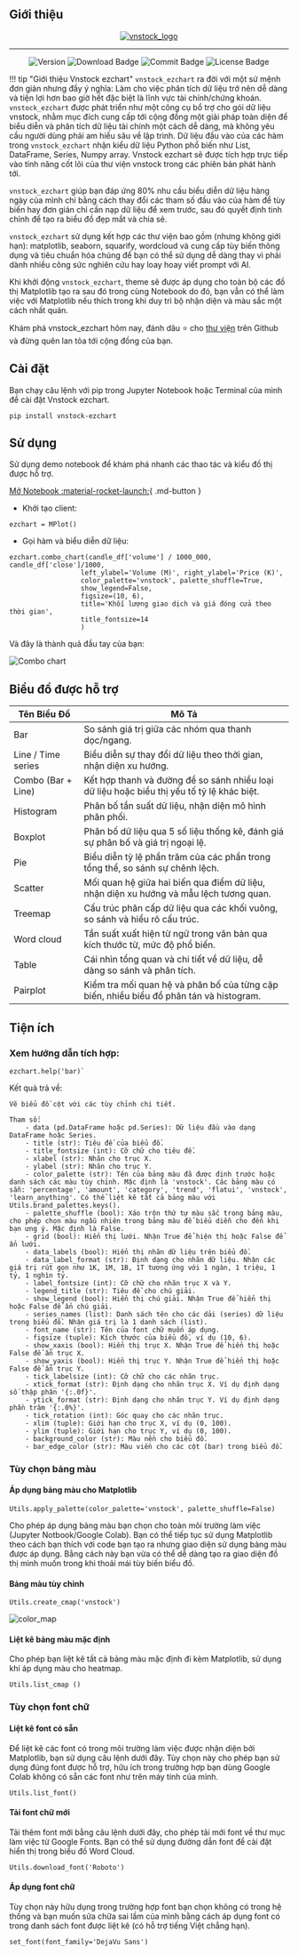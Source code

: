 ## Giới thiệu

<div id="logo" align="center">
    <a href="http://vnstock.site?utm_source=vnstock_docs&utm_medium=start&utm_content=logo">
        <img src="https://raw.githubusercontent.com/thinh-vu/vnstock/legacy/docs/docs/assets/images/vnstock_logo_color.png" alt="vnstock_logo"/>
    </a>
</div>

---

<div id="badges" align="center">
<img src="https://img.shields.io/pypi/pyversions/vnstock_ezchart?logoColor=brown&style=plastic" alt= "Version"/>
<img src="https://img.shields.io/pypi/dm/vnstock_ezchart" alt="Download Badge"/>
<img src="https://img.shields.io/github/last-commit/vnstock-hq/vnstock_ezchart" alt="Commit Badge"/>
<img src="https://img.shields.io/github/license/vnstock-hq/vnstock_ezchart?color=red" alt="License Badge"/>
</div>


!!! tip "Giới thiệu Vnstock ezchart"
     `vnstock_ezchart` ra đời với một sứ mệnh đơn giản nhưng đầy ý nghĩa: Làm cho việc phân tích dữ liệu trở nên dễ dàng và tiện lợi hơn bao giờ hết đặc biệt là lĩnh vực tài chính/chứng khoán. `vnstock_ezchart` được phát triển như một công cụ bổ trợ cho gói dữ liệu vnstock, nhằm mục đích cung cấp tới cộng đồng một giải pháp toàn diện để biểu diễn và phân tích dữ liệu tài chính một cách dễ dàng, mà không yêu cầu người dùng phải am hiểu sâu về lập trình. Dữ liệu đầu vào của các hàm trong `vnstock_ezchart` nhận kiểu dữ liệu Python phổ biến như List, DataFrame, Series, Numpy array. Vnstock ezchart sẽ được tích hợp trực tiếp vào tính năng cốt lõi của thư viện vnstock trong các phiên bản phát hành tới.

`vnstock_ezchart` giúp bạn đáp ứng 80% nhu cầu biểu diễn dữ liệu hàng ngày của mình chỉ bằng cách thay đổi các tham số đầu vào của hàm để tùy biến hay đơn giản chỉ cần nạp dữ liệu để xem trước, sau đó quyết định tinh chỉnh để tạo ra biểu đồ đẹp mắt và chia sẻ. 

`vnstock_ezchart` sử dụng kết hợp các thư viện bao gồm (nhưng không giới hạn): matplotlib, seaborn, squarify, wordcloud và cung cấp tùy biến thông dụng và tiêu chuẩn hóa chúng để bạn có thể sử dụng dễ dàng thay vì phải dành nhiều công sức nghiên cứu hay loay hoay viết prompt với AI.

Khi khởi động `vnstock_ezchart`, theme sẽ được áp dụng cho toàn bộ các đồ thị Matplotlib tạo ra sau đó trong cùng Notebook do đó, bạn vẫn có thể làm việc với Matplotlib nếu thích trong khi duy trì bộ nhận diện và màu sắc một cách nhất quán.

Khám phá vnstock_ezchart hôm nay, đánh dâu ⭐ cho [thư viện](https://github.com/vnstock-hq/vnstock_ezchart) trên Github và đừng quên lan tỏa tới cộng đồng của bạn.

## Cài đặt

Bạn chạy câu lệnh với pip trong Jupyter Notebook hoặc Terminal của mình để cài đặt Vnstock ezchart.

`pip install vnstock-ezchart`

## Sử dụng

Sử dụng demo notebook để khám phá nhanh các thao tác và kiểu đồ thị được hỗ trợ.

[Mở Notebook :material-rocket-launch:](https://colab.research.google.com/github/vnstock-hq/vnstock_ezchart/blob/main/docs/vnstock_ezchart_demo.ipynb){ .md-button }

- Khởi tạo client: 

```
ezchart = MPlot()
```

- Gọi hàm và biểu diễn dữ liệu: 

```
ezchart.combo_chart(candle_df['volume'] / 1000_000, candle_df['close']/1000,
                  left_ylabel='Volume (M)', right_ylabel='Price (K)',
                  color_palette='vnstock', palette_shuffle=True,
                  show_legend=False,
                  figsize=(10, 6),
                  title='Khối lượng giao dịch và giá đóng cửa theo thời gian',
                  title_fontsize=14
                  )
```

Và đây là thành quả đầu tay của bạn:

![Combo chart](https://github.com/vnstock-hq/vnstock_ezchart/blob/main/docs/assets/images/combo_chart.png?raw=true)

## Biểu đồ được hỗ trợ

| Tên Biểu Đồ      | Mô Tả                                                                                    |
|------------------|------------------------------------------------------------------------------------------|
| Bar              | So sánh giá trị giữa các nhóm qua thanh dọc/ngang.                                       |
| Line / Time series | Biểu diễn sự thay đổi dữ liệu theo thời gian, nhận diện xu hướng.                        |
| Combo (Bar + Line) | Kết hợp thanh và đường để so sánh nhiều loại dữ liệu hoặc biểu thị yếu tố tỷ lệ khác biệt. |
| Histogram       | Phân bố tần suất dữ liệu, nhận diện mô hình phân phối.                                    |
| Boxplot         | Phân bố dữ liệu qua 5 số liệu thống kê, đánh giá sự phân bố và giá trị ngoại lệ.          |
| Pie             | Biểu diễn tỷ lệ phần trăm của các phần trong tổng thể, so sánh sự chênh lệch.             |
| Scatter         | Mối quan hệ giữa hai biến qua điểm dữ liệu, nhận diện xu hướng và mẫu lệch tương quan.    |
| Treemap         | Cấu trúc phân cấp dữ liệu qua các khối vuông, so sánh và hiểu rõ cấu trúc.                |
| Word cloud      | Tần suất xuất hiện từ ngữ trong văn bản qua kích thước từ, mức độ phổ biến.               |
| Table           | Cái nhìn tổng quan và chi tiết về dữ liệu, dễ dàng so sánh và phân tích.                  |
| Pairplot        | Kiểm tra mối quan hệ và phân bố của từng cặp biến, nhiều biểu đồ phân tán và histogram.   |


## Tiện ích

### Xem hướng dẫn tích hợp: 
```
ezchart.help('bar)`
```

Kết quả trả về:

```
Vẽ biểu đồ cột với các tùy chỉnh chi tiết.

Tham số:
    - data (pd.DataFrame hoặc pd.Series): Dữ liệu đầu vào dạng DataFrame hoặc Series.
    - title (str): Tiêu đề của biểu đồ.
    - title_fontsize (int): Cỡ chữ cho tiêu đề.
    - xlabel (str): Nhãn cho trục X.
    - ylabel (str): Nhãn cho trục Y.
    - color_palette (str): Tên của bảng màu đã được định trước hoặc danh sách các màu tùy chỉnh. Mặc định là 'vnstock'. Các bảng màu có sẵn: 'percentage', 'amount', 'category', 'trend', 'flatui', 'vnstock', 'learn_anything'. Có thể liệt kê tất cả bảng màu với Utils.brand_palettes.keys().
    - palette_shuffle (bool): Xáo trộn thứ tự màu sắc trong bảng màu, cho phép chọn màu ngẫu nhiên trong bảng màu để biểu diễn cho đến khi bạn ưng ý. Mặc định là False.
    - grid (bool): Hiển thị lưới. Nhận True để hiện thị hoặc False để ẩn lưới.
    - data_labels (bool): Hiển thị nhãn dữ liệu trên biểu đồ.
    - data_label_format (str): Định dạng cho nhãn dữ liệu. Nhận các giá trị rút gọn như 1K, 1M, 1B, 1T tương ứng với 1 ngàn, 1 triệu, 1 tỷ, 1 nghìn tỷ.
    - label_fontsize (int): Cỡ chữ cho nhãn trục X và Y.
    - legend_title (str): Tiêu đề cho chú giải.
    - show_legend (bool): Hiển thị chú giải. Nhận True để hiển thị hoặc False để ẩn chú giải.
    - series_names (list): Danh sách tên cho các dải (series) dữ liệu trong biểu đồ. Nhận giá trị là 1 danh sách (list).
    - font_name (str): Tên của font chữ muốn áp dụng.
    - figsize (tuple): Kích thước của biểu đồ, ví dụ (10, 6).
    - show_xaxis (bool): Hiển thị trục X. Nhận True để hiển thị hoặc False để ẩn trục X.
    - show_yaxis (bool): Hiển thị trục Y. Nhận True để hiển thị hoặc False để ẩn trục Y.
    - tick_labelsize (int): Cỡ chữ cho các nhãn trục.
    - xtick_format (str): Định dạng cho nhãn trục X. Ví dụ định dạng số thập phân '{:.0f}'.
    - ytick_format (str): Định dạng cho nhãn trục Y. Ví dụ định dạng phần trăm '{:.0%}'.
    - tick_rotation (int): Góc quay cho các nhãn trục.
    - xlim (tuple): Giới hạn cho trục X, ví dụ (0, 100).
    - ylim (tuple): Giới hạn cho trục Y, ví dụ (0, 100).
    - background_color (str): Màu nền cho biểu đồ.
    - bar_edge_color (str): Màu viền cho các cột (bar) trong biểu đồ.
```

### Tùy chọn bảng màu
#### Áp dụng bảng màu cho Matplotlib

`Utils.apply_palette(color_palette='vnstock', palette_shuffle=False)`

Cho phép áp dụng bảng màu bạn chọn cho toàn môi trường làm việc (Jupyter Notbook/Google Colab). Bạn có thể tiếp tục sử dụng Matplotlib theo cách bạn thích với code bạn tạo ra nhưng giao diện sử dụng bảng màu được áp dụng. Bằng cách này bạn vừa có thể dễ dàng tạo ra giao diện đồ thị mình muốn trong khi thoải mái tùy biến biểu đồ.

#### Bảng màu tùy chỉnh

```
Utils.create_cmap('vnstock')
```

![color_map](https://github.com/vnstock-hq/vnstock_ezchart/blob/main/docs/assets/images/color_map.png?raw=true)

#### Liệt kê bảng màu mặc định

Cho phép bạn liệt kê tất cả bảng màu mặc định đi kèm Matplotlib, sử dụng khi áp dụng màu cho heatmap.

```
Utils.list_cmap ()
```

### Tùy chọn font chữ

#### Liệt kê font có sẵn

Để liệt kê các font có trong môi trường làm việc được nhận diện bởi Matplotlib, bạn sử dụng câu lệnh dưới đây. Tùy chọn này cho phép bạn sử dụng đúng font được hỗ trợ, hữu ích trong trường hợp bạn dùng Google Colab không có sẵn các font như trên máy tính của mình.
```
Utils.list_font()
```

#### Tải font chữ mới

Tải thêm font mới bằng câu lệnh dưới đây, cho phép tải mới font về thư mục làm việc từ Google Fonts. Bạn có thể sử dụng đường dẫn font để cài đặt hiển thị trong biểu đồ Word Cloud.
```
Utils.download_font('Roboto')
```

#### Áp dụng font chữ

Tùy chọn này hữu dụng trong trường hợp font bạn chọn không có trong hệ thống và bạn muốn sửa chữa sai lầm của mình bằng cách áp dụng font có trong danh sách font được liệt kê (có hỗ trợ tiếng Việt chẳng hạn).

```
set_font(font_family='DejaVu Sans')
```